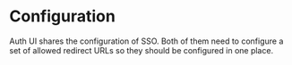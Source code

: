 # Configuration

Auth UI shares the configuration of SSO. Both of them need to configure a set of allowed redirect URLs so they should be configured in one place.
